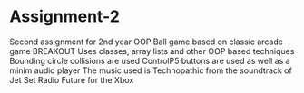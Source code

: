 # Assignment-2
Second assignment for 2nd year OOP
Ball game based on classic arcade game BREAKOUT
Uses classes, array lists and other OOP based techniques
Bounding circle collisions are used
ControlP5 buttons are used as well as a minim audio player
The music used is Technopathic from the soundtrack of Jet Set Radio Future for 
the Xbox

